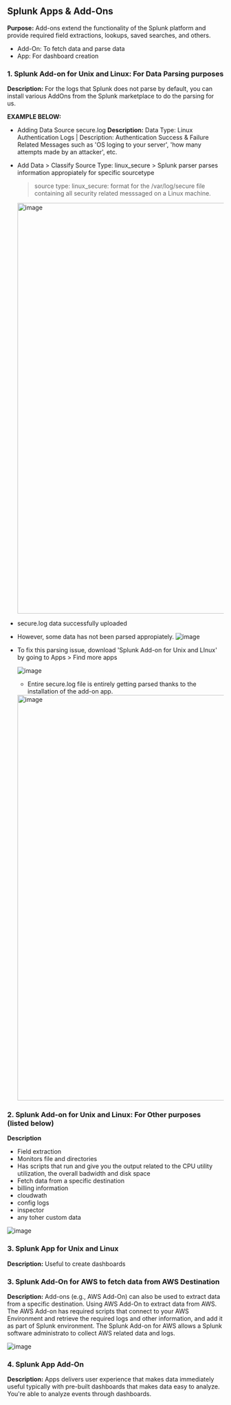 ## Splunk Apps & Add-Ons

**Purpose:** Add-ons extend the functionality of the Splunk platform and provide required field extractions, lookups, saved searches, and others.
* Add-On: To fetch data and parse data
* App: For dashboard creation

### 1. Splunk Add-on for Unix and Linux: For Data Parsing purposes

**Description:** For the logs that Splunk does not parse by default, you can install various AddOns from the Splunk marketplace to do the parsing for us.

**EXAMPLE BELOW:**

* Adding Data Source secure.log
**Description:** Data Type: Linux Authentication Logs | Description: Authentication Success & Failure Related Messages such as 'OS loging to your server', 'how many attempts made by an attacker', etc.

* Add Data > Classify Source Type: linux_secure > Splunk parser parses information appropiately for specific sourcetype

  > source type: linux_secure: format for the /var/log/secure file containing all security related messsaged on a Linux machine.
  
  <img width="954" alt="image" src="https://github.com/user-attachments/assets/7a0d9fd1-a556-432e-8b8f-75014bdfc0c9" />

* secure.log data successfully uploaded
* However, some data has not been parsed appropiately.
  ![image](https://github.com/user-attachments/assets/e3fd4bc5-f084-48ea-8b9c-c8a65c34ec79)

* To fix this parsing issue, download 'Splunk Add-on for Unix and LInux' by going to Apps > Find more apps

  ![image](https://github.com/user-attachments/assets/773f211f-adbf-4d96-89f4-65a035034350)

  * Entire secure.log file is entirely getting parsed thanks to the installation of the add-on app.
  <img width="942" alt="image" src="https://github.com/user-attachments/assets/57382911-656a-4015-870a-0d421456bbbe" />
  
### 2. Splunk Add-on for Unix and Linux: For Other purposes (listed below)
**Description** 
* Field extraction
* Monitors file and directories
* Has scripts that run and give you the output related to the CPU utility utilization, the overall badwidth and disk space
* Fetch data from a specific destination
* billing information
*  cloudwath
*  config logs
*  inspector
*  any toher custom data

  ![image](https://github.com/user-attachments/assets/609c92b8-1fec-4960-bf70-7baff8ea5c11)

### 3. Splunk App for Unix and Linux

**Description:** Useful to create dashboards


### 3. Splunk Add-On for AWS to fetch data from AWS Destination

**Description:** Add-ons (e.g., AWS Add-On) can also be used to extract data from a specific destination. Using AWS Add-On to extract data from AWS. The AWS Add-on has required scripts that connect to your AWS Environment and retrieve the required logs and other information, and add it as part of Splunk environment. The Splunk Add-on for AWS allows a Splunk software administrato to collect AWS related data and logs.

  ![image](https://github.com/user-attachments/assets/442c8556-6803-4e74-ad18-4dc5adecdfea)

### 4. Splunk App Add-On

**Description:** Apps delivers user experience that makes data immediately useful typically with pre-built dashboards that makes data easy to analyze. You're able to analyze events through dashboards.


